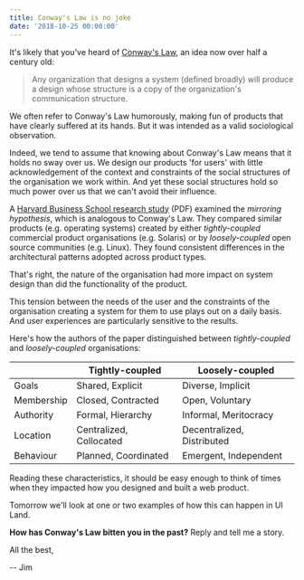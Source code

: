 ```yaml
---
title: Conway's Law is no joke
date: '2018-10-25 00:00:00'
---
```


It's likely that you've heard of [Conway's Law](http://www.melconway.com/Home/Conways_Law.html), an idea now over half a century old:

> Any organization that designs a system (defined broadly) will produce a design whose structure is a copy of the organization's communication structure.

We often refer to Conway's Law humorously, making fun of products that have clearly suffered at its hands. But it was intended as a valid sociological observation.

Indeed, we tend to assume that knowing about Conway's Law means that it holds no sway over us. We design our products 'for users' with little acknowledgement of the context and constraints of the social structures of the organisation we work within. And yet these social structures hold so much power over us that we can't avoid their influence.

A [Harvard Business School research study](https://www.hbs.edu/faculty/Publication%20Files/08-039_1861e507-1dc1-4602-85b8-90d71559d85b.pdf) (PDF) examined the _mirroring hypothesis_, which is analogous to Conway's Law. They compared similar products (e.g. operating systems) created by either _tightly-coupled_ commercial product organisations (e.g. Solaris) or by _loosely-coupled_ open source communities (e.g. Linux). They found consistent differences in the architectural patterns adopted across product types.

That's right, the nature of the organisation had more impact on system design than did the functionality of the product.

This tension between the needs of the user and the constraints of the organisation creating a system for them to use plays out on a daily basis. And user experiences are particularly sensitive to the results.

Here's how the authors of the paper distinguished between _tightly-coupled_ and _loosely-coupled_ organisations:

|            | Tightly-coupled         | Loosely-coupled            |
| ---------- | ----------------------- | -------------------------- |
| Goals      | Shared, Explicit        | Diverse, Implicit          |
| Membership | Closed, Contracted      | Open, Voluntary            |
| Authority  | Formal, Hierarchy       | Informal, Meritocracy      |
| Location   | Centralized, Collocated | Decentralized, Distributed |
| Behaviour  | Planned, Coordinated    | Emergent, Independent      |

Reading these characteristics, it should be easy enough to think of times when they impacted how you designed and built a web product.

Tomorrow we'll look at one or two examples of how this can happen in UI Land.

__How has Conway's Law bitten you in the past?__ Reply and tell me a story.

All the best,

-- Jim
